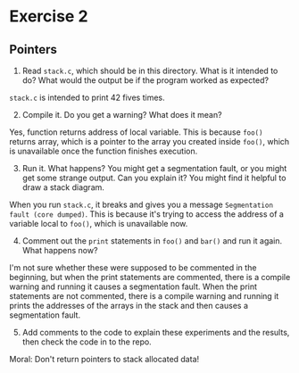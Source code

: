 # Exercise 2
## Pointers


1.  Read `stack.c`, which should be in this directory.  What is it
intended to do?  What would the output be if the program worked as
expected?

`stack.c` is intended to print 42 fives times.

2.  Compile it.  Do you get a warning?  What does it mean?

Yes, function returns address of local variable. This is because `foo()` returns array, which is a pointer to the array you created inside `foo()`, which is unavailable once the function finishes execution.

3.  Run it.  What happens?  You might get a segmentation fault, or you might get
some strange output.  Can you explain it?  You might find it helpful to draw a stack diagram.

When you run `stack.c`, it breaks and gives you a message `Segmentation fault (core dumped)`. This is because it's trying to access the address of a variable local to `foo()`, which is unavailable now.

4.  Comment out the `print` statements in `foo()` and `bar()` and run
it again.  What happens now?

I'm not sure whether these were supposed to be commented in the beginning, but when the print statements are commented, there is a compile warning and running it causes a segmentation fault. When the print statements are not commented, there is a compile warning and running it prints the addresses of the arrays in the stack and then causes a segmentation fault.

5.  Add comments to the code to explain these experiments and the results,
then check the code in to the repo.

Moral: Don't return pointers to stack allocated data!
